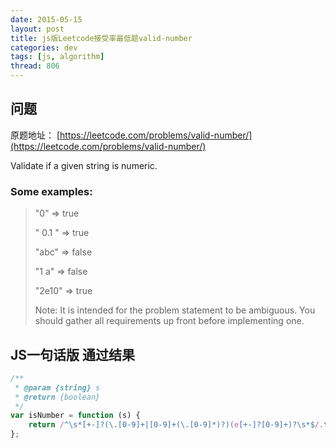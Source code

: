 ```yaml
---
date: 2015-05-15
layout: post
title: js版Leetcode接受率最低题valid-number
categories: dev
tags: [js, algorithm]
thread: 806
---
```


## 问题

原题地址： [https://leetcode.com/problems/valid-number/](https://leetcode.com/problems/valid-number/)

Validate if a given string is numeric.

### Some examples:

> "0" => true
> 
> " 0.1 " => true
> 
> "abc" => false
> 
> "1 a" => false
> 
> "2e10" => true
> 
> Note: It is intended for the problem statement to be ambiguous. You should gather all requirements up front before implementing one.

<!-- more -->

## JS一句话版 通过结果

```js
/**
 * @param {string} s
 * @return {boolean}
 */
var isNumber = function (s) {
	return /^\s*[+-]?(\.[0-9]+|[0-9]+(\.[0-9]*)?)(e[+-]?[0-9]+)?\s*$/.test(s);
};
```

